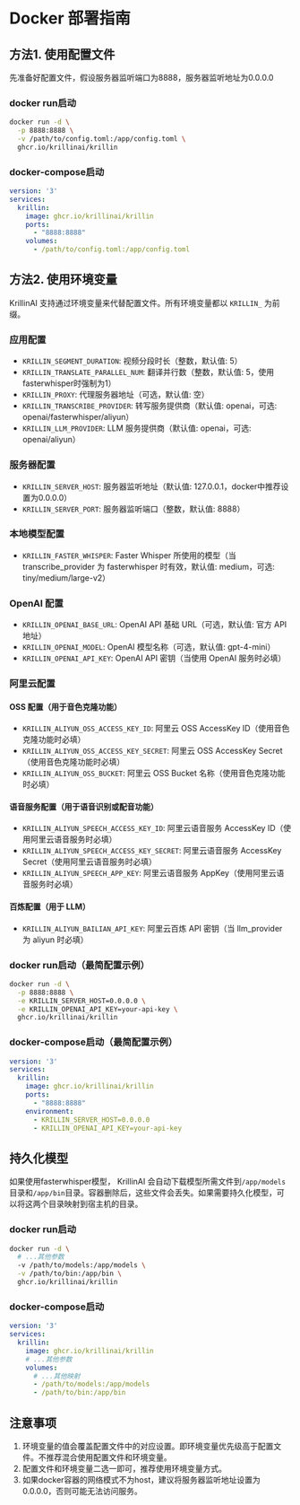 # Docker 部署指南

## 方法1. 使用配置文件
先准备好配置文件，假设服务器监听端口为8888，服务器监听地址为0.0.0.0

### docker run启动
```bash
docker run -d \
  -p 8888:8888 \
  -v /path/to/config.toml:/app/config.toml \
  ghcr.io/krillinai/krillin
```

### docker-compose启动
```yaml
version: '3'
services:
  krillin:
    image: ghcr.io/krillinai/krillin
    ports:
      - "8888:8888"
    volumes:
      - /path/to/config.toml:/app/config.toml
```

## 方法2. 使用环境变量

KrillinAI 支持通过环境变量来代替配置文件。所有环境变量都以 `KRILLIN_` 为前缀。

### 应用配置
- `KRILLIN_SEGMENT_DURATION`: 视频分段时长（整数，默认值: 5）
- `KRILLIN_TRANSLATE_PARALLEL_NUM`: 翻译并行数（整数，默认值: 5，使用fasterwhisper时强制为1）
- `KRILLIN_PROXY`: 代理服务器地址（可选，默认值: 空）
- `KRILLIN_TRANSCRIBE_PROVIDER`: 转写服务提供商（默认值: openai，可选: openai/fasterwhisper/aliyun）
- `KRILLIN_LLM_PROVIDER`: LLM 服务提供商（默认值: openai，可选: openai/aliyun）

### 服务器配置
- `KRILLIN_SERVER_HOST`: 服务器监听地址（默认值: 127.0.0.1，docker中推荐设置为0.0.0.0）
- `KRILLIN_SERVER_PORT`: 服务器监听端口（整数，默认值: 8888）

### 本地模型配置
- `KRILLIN_FASTER_WHISPER`: Faster Whisper 所使用的模型（当 transcribe_provider 为 fasterwhisper 时有效，默认值: medium，可选: tiny/medium/large-v2）

### OpenAI 配置
- `KRILLIN_OPENAI_BASE_URL`: OpenAI API 基础 URL（可选，默认值: 官方 API 地址）
- `KRILLIN_OPENAI_MODEL`: OpenAI 模型名称（可选，默认值: gpt-4-mini）
- `KRILLIN_OPENAI_API_KEY`: OpenAI API 密钥（当使用 OpenAI 服务时必填）

### 阿里云配置

#### OSS 配置（用于音色克隆功能）
- `KRILLIN_ALIYUN_OSS_ACCESS_KEY_ID`: 阿里云 OSS AccessKey ID（使用音色克隆功能时必填）
- `KRILLIN_ALIYUN_OSS_ACCESS_KEY_SECRET`: 阿里云 OSS AccessKey Secret（使用音色克隆功能时必填）
- `KRILLIN_ALIYUN_OSS_BUCKET`: 阿里云 OSS Bucket 名称（使用音色克隆功能时必填）

#### 语音服务配置（用于语音识别或配音功能）
- `KRILLIN_ALIYUN_SPEECH_ACCESS_KEY_ID`: 阿里云语音服务 AccessKey ID（使用阿里云语音服务时必填）
- `KRILLIN_ALIYUN_SPEECH_ACCESS_KEY_SECRET`: 阿里云语音服务 AccessKey Secret（使用阿里云语音服务时必填）
- `KRILLIN_ALIYUN_SPEECH_APP_KEY`: 阿里云语音服务 AppKey（使用阿里云语音服务时必填）

#### 百炼配置（用于 LLM）
- `KRILLIN_ALIYUN_BAILIAN_API_KEY`: 阿里云百炼 API 密钥（当 llm_provider 为 aliyun 时必填）

### docker run启动（最简配置示例）
```bash
docker run -d \
  -p 8888:8888 \
  -e KRILLIN_SERVER_HOST=0.0.0.0 \
  -e KRILLIN_OPENAI_API_KEY=your-api-key \
  ghcr.io/krillinai/krillin
```

### docker-compose启动（最简配置示例）
```yaml
version: '3'
services:
  krillin:
    image: ghcr.io/krillinai/krillin
    ports:
      - "8888:8888"
    environment:
      - KRILLIN_SERVER_HOST=0.0.0.0
      - KRILLIN_OPENAI_API_KEY=your-api-key
```

## 持久化模型
如果使用fasterwhisper模型， KrillinAI 会自动下载模型所需文件到`/app/models`目录和`/app/bin`目录。容器删除后，这些文件会丢失。如果需要持久化模型，可以将这两个目录映射到宿主机的目录。

### docker run启动
```bash
docker run -d \
  # ...其他参数
  -v /path/to/models:/app/models \
  -v /path/to/bin:/app/bin \
  ghcr.io/krillinai/krillin
```

### docker-compose启动
```yaml
version: '3'
services:
  krillin:
    image: ghcr.io/krillinai/krillin
    # ...其他参数
    volumes:
      # ...其他映射
      - /path/to/models:/app/models
      - /path/to/bin:/app/bin
```

## 注意事项
1. 环境变量的值会覆盖配置文件中的对应设置。即环境变量优先级高于配置文件。不推荐混合使用配置文件和环境变量。
2. 配置文件和环境变量二选一即可，推荐使用环境变量方式。
3. 如果docker容器的网络模式不为host，建议将服务器监听地址设置为0.0.0.0，否则可能无法访问服务。
